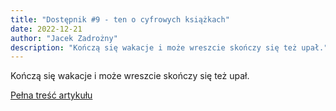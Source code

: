 ```yaml
---
title: "Dostępnik #9 - ten o cyfrowych książkach"
date: 2022-12-21
author: "Jacek Zadrożny"
description: "Kończą się wakacje i może wreszcie skończy się też upał."
---
```


Kończą się wakacje i może wreszcie skończy się też upał.

[Pełna treść artykułu](https://dostepnik.substack.com/p/dostepnik-9-ten-o-cyfrowych-ksiazkach-1284236)
